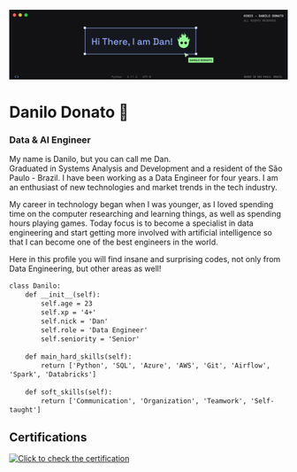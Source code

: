 <img src='assets/dan_eng.svg'></img>

# Danilo Donato 👋 
### Data & AI Engineer 

My name is Danilo, but you can call me Dan.
<br>
Graduated in Systems Analysis and Development and a resident of the São Paulo - Brazil. I have been working as a Data Engineer for four years. I am an enthusiast of new technologies and market trends in the tech industry.

My career in technology began when I was younger, as I loved spending time on the computer researching and learning things, as well as spending hours playing games. Today focus is to become a specialist in data engineering and start getting more involved with artificial intelligence so that I can become one of the best engineers in the world.

Here in this profile you will find insane and surprising codes, not only from Data Engineering, but other areas as well!

```
class Danilo:
    def __init__(self):
        self.age = 23
        self.xp = '4+'
        self.nick = 'Dan'
        self.role = 'Data Engineer'
        self.seniority = 'Senior'

    def main_hard_skills(self):
        return ['Python', 'SQL', 'Azure', 'AWS', 'Git', 'Airflow', 'Spark', 'Databricks']

    def soft_skills(self):
        return ['Communication', 'Organization', 'Teamwork', 'Self-taught']

```

Certifications
------

<a href="https://www.credly.com/badges/3eafd0e8-09db-4e6e-b1f8-69cd1432a6c0/public_url" target="_blank">
<img border="0" alt="Click to check the certification" src="assets/astronomer-certification-for-apache-airflow-fundamentals.png">
</a>
